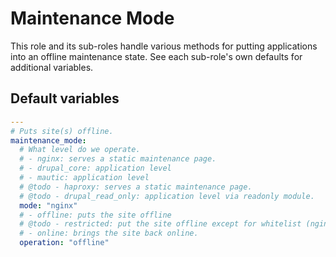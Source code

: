# Maintenance Mode
This role and its sub-roles handle various methods for putting applications into an offline maintenance state. See each sub-role's own defaults for additional variables.

<!--TOC-->
<!--ENDTOC-->

<!--ROLEVARS-->
## Default variables
```yaml
---
# Puts site(s) offline.
maintenance_mode:
  # What level do we operate.
  # - nginx: serves a static maintenance page.
  # - drupal_core: application level
  # - mautic: application level
  # @todo - haproxy: serves a static maintenance page.
  # @todo - drupal_read_only: application level via readonly module.
  mode: "nginx"
  # - offline: puts the site offline
  # @todo - restricted: put the site offline except for whitelist (nginx/haproxy only)
  # - online: brings the site back online.
  operation: "offline"
```

<!--ENDROLEVARS-->
